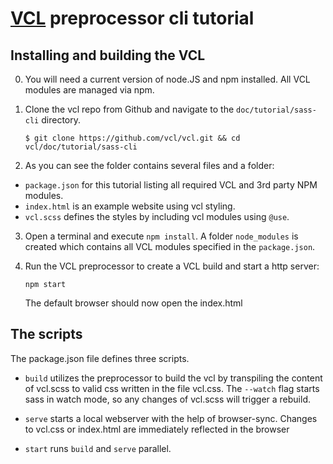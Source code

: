 # [VCL](https://vcl.github.io/) preprocessor cli tutorial

## Installing and building the VCL

0.  You will need a current version of node.JS and npm installed.
    All VCL modules are managed via npm.

1.  Clone the vcl repo from Github and navigate to the `doc/tutorial/sass-cli` directory.

    `$ git clone https://github.com/vcl/vcl.git && cd vcl/doc/tutorial/sass-cli`

2.  As you can see the folder contains several files and a folder:
  * `package.json` for this tutorial listing all required VCL and 3rd party NPM modules.
  * `index.html` is an example website using vcl styling.
  * `vcl.scss` defines the styles by including vcl modules using `@use`.

3.  Open a terminal and execute `npm install`.
    A folder `node_modules` is created which contains all VCL modules specified in the `package.json`.

4.  Run the VCL preprocessor to create a VCL build and start a http server:

    `npm start`

    The default browser should now open the index.html

## The scripts

The package.json file defines three scripts.

- `build` utilizes the preprocessor to build the vcl by transpiling the content of vcl.scss to valid css written in the file vcl.css. The `--watch` flag starts sass in watch mode, so any changes of vcl.scss will trigger a rebuild.

- `serve` starts a local webserver with the help of browser-sync. Changes to vcl.css or index.html are immediately reflected in the browser

- `start` runs `build` and `serve` parallel.
